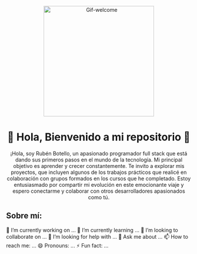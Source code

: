 <div id="header" align="center">
<p align="center">
  <img src="https://media.giphy.com/media/2UCt7zbmsLoCXybx6t/giphy.gif" alt="Gif-welcome" width="300">
</p>

# 👋 Hola, Bienvenido a mi repositorio 👋
¡Hola, soy Rubén Botello, un apasionado programador full stack que está dando sus primeros pasos en el mundo de la tecnología. Mi principal objetivo es aprender y crecer constantemente. Te invito a explorar mis proyectos, que incluyen algunos de los trabajos prácticos que realicé en colaboración con grupos formados en los cursos que he completado. Estoy entusiasmado por compartir mi evolución en este emocionante viaje y espero conectarme y colaborar con otros desarrolladores apasionados como tú.
</div>

## Sobre mí:

🔭 I’m currently working on ...
🌱 I’m currently learning ...
👯 I’m looking to collaborate on ...
🤔 I’m looking for help with ...
💬 Ask me about ...
📫 How to reach me: ...
😄 Pronouns: ...
⚡ Fun fact: ...